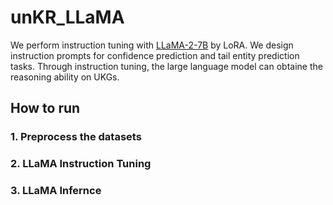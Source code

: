 # unKR_LLaMA
We perform instruction tuning with [LLaMA-2-7B](https://huggingface.co/meta-llama/Llama-2-7b) by LoRA. We design instruction prompts for confidence prediction and tail entity prediction tasks. Through instruction tuning, the large language model can obtaine the reasoning ability on UKGs.


## How to run

### 1. Preprocess the datasets




### 2. LLaMA Instruction Tuning




### 3. LLaMA Infernce
